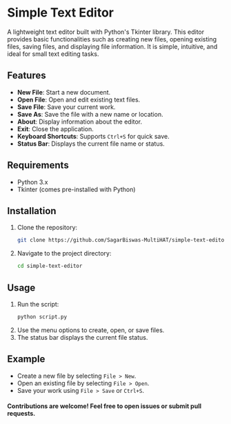 
# Simple Text Editor

A lightweight text editor built with Python's Tkinter library. This editor provides basic functionalities such as creating new files, opening existing files, saving files, and displaying file information. It is simple, intuitive, and ideal for small text editing tasks.

## Features

- **New File**: Start a new document.
- **Open File**: Open and edit existing text files.
- **Save File**: Save your current work.
- **Save As**: Save the file with a new name or location.
- **About**: Display information about the editor.
- **Exit**: Close the application.
- **Keyboard Shortcuts**: Supports `Ctrl+S` for quick save.
- **Status Bar**: Displays the current file name or status.

## Requirements

- Python 3.x
- Tkinter (comes pre-installed with Python)

## Installation

1. Clone the repository:
   ```bash
   git clone https://github.com/SagarBiswas-MultiHAT/simple-text-editor.git
   ```
2. Navigate to the project directory:
   ```bash
   cd simple-text-editor
   ```

## Usage

1. Run the script:
   ```bash
   python script.py
   ```
2. Use the menu options to create, open, or save files.
3. The status bar displays the current file status.

## Example

- Create a new file by selecting `File > New`.
- Open an existing file by selecting `File > Open`.
- Save your work using `File > Save` or `Ctrl+S`.


#### Contributions are welcome! Feel free to open issues or submit pull requests.
